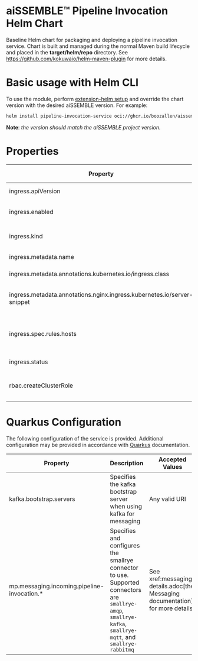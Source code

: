 # aiSSEMBLE&trade; Pipeline Invocation Helm Chart
Baseline Helm chart for packaging and deploying a pipeline invocation service. Chart is built and managed during the normal Maven build lifecycle and placed in the **target/helm/repo** directory. See https://github.com/kokuwaio/helm-maven-plugin for more details.

# Basic usage with Helm CLI
To use the module, perform [extension-helm setup](../README.md#leveraging-extensions-helm) and override the chart version with the desired aiSSEMBLE version. For example:
```bash
helm install pipeline-invocation-service oci://ghcr.io/boozallen/aissemble-pipeline-invocation-chart --version <AISSEMBLE-VERSION>
```

**Note**: *the version should match the aiSSEMBLE project version.*

# Properties
| Property                                                                | Description                                                                 | Required Override | Default                                             |
|-------------------------------------------------------------------------|-----------------------------------------------------------------------------|-------------------|-----------------------------------------------------|
| ingress.apiVersion                                                      | k8s API version to use                                                      | No                | networking.k8s.io/v1                                |
| ingress.enabled                                                         | k8s Whether to enable ingress                                               | No                | false                                               |
| ingress.kind                                                            | Type of kubernetes entity                                                   | No                | Ingress                                             |
| ingress.metadata.name                                                   | Name of the ingress                                                         | No                | pipeline-invocation-service-web                     |
| ingress.metadata.annotations.kubernetes.io/ingress.class                | Ingress class name                                                          | No                | nginx                                               |
| ingress.metadata.annotations.nginx.ingress.kubernetes.io/server-snippet | Custom configurations for the nginx ingress class                           | No                | gunzip on; gzip on; gzip_proxied any; gzip_types *; |
| ingress.spec.rules.hosts                                                | A list of hosts for ingress to support, each with their own path definition | No                |                                                     |
| ingress.status                                                          | Load balancer IP if required                                                | No                | None                                                |
| rbac.createClusterRole                                                  | Create and use RBAC `ClusterRole` resources.                                | No                | true                                                |

# Quarkus Configuration

The following configuration of the service is provided.  Additional configuration may be provided in accordance with [Quarkus](https://quarkus.io/guides/all-config) documentation.


| Property                                    | Description                                                                                                                                                   | Accepted Values                                                               |
|---------------------------------------------|---------------------------------------------------------------------------------------------------------------------------------------------------------------|-------------------------------------------------------------------------------|
| kafka.bootstrap.servers                     | Specifies the kafka bootstrap server when using kafka for messaging                                                                                           | Any valid URI                                                                 |
| mp.messaging.incoming.pipeline-invocation.* | Specifies and configures the smallrye connector to use.  Supported connectors are `smallrye-amqp`, `smallrye-kafka`, `smallrye-mqtt`, and `smallrye-rabbitmq` | See xref:messaging-details.adoc[the Messaging documentation] for more details |


